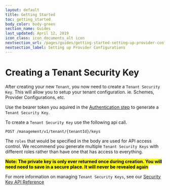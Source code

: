 ```yaml
---
layout: default
title: Getting Started
toc: getting_started
body_color: body-green
section_name: Guides
last_updated: April 12, 2019
icon_class: icon_documents_alt icon
nextsection_url: /pages/guides/getting-started-setting-up-provider-configurations
nextsection_label: Setting up Provider Configurations
---
```

# Creating a Tenant Security Key
After creating your new `Tenant`, you now need to create a `Tenant Security Key`. This will allow you to setup your tenant configuration. ie. Schemes, Provider Configurations, etc.

Use the bearer token you aquired in the [Authentication step](/pages/guides/getting-started-authentication) to generate a `Tenant Security Key`. 

To create a `Tenant Security Key` use the following api call. 

`POST /management/v1/tenant/{tenantId}/keys`

The `roles` that would be specified in the body are used for API access control. We recommend you generate multiple `Tenant Security Keys` with different roles rather than have one that has access to everything.

**<mark>Note: The private key is only ever returned once during creation. You will need need to save in a secure place. It will never be revealed again</mark>**

For more information on managing `Tenant Security Keys`, see our [Security Key API Reference](https://api-docs.imbursepayments.com/#b195ab08-dd5a-4639-b975-f9842b87e7b5)
